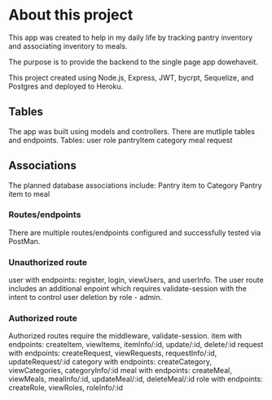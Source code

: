 # About this project

This app was created to help in my daily life by tracking pantry inventory and associating inventory to meals.

The purpose is to provide the backend to the single page app dowehaveit.

This project created using Node.js, Express, JWT, bycrpt, Sequelize, and Postgres and deployed to Heroku.

## Tables

The app was built using models and controllers. There are mutliple tables and endpoints.
Tables:
user
role
pantryItem
category
meal
request

## Associations

The planned database associations include:
Pantry item to Category
Pantry item to meal

### Routes/endpoints

There are multiple routes/endpoints configured and successfully tested via PostMan.

### Unauthorized route

user with endpoints: register, login, viewUsers, and userInfo.
The user route includes an additional enpoint which requires validate-session with the intent to control user deletion by role - admin.

### Authorized route

Authorized routes require the middleware, validate-session.
item with endpoints: createItem, viewItems, itemInfo/:id, update/:id, delete/:id
request with endpoints: createRequest, viewRequests, requestInfo/:id, updateRequest/:id
category with endpoints: createCategory, viewCategories, categoryInfo/:id
meal with endpoints: createMeal, viewMeals, mealInfo/:id, updateMeal/:id, deleteMeal/:id
role with endpoints: createRole, viewRoles, roleInfo/:id
